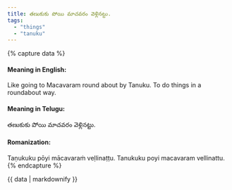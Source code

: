 ```yaml
---
title: తణుకుకు పోయి మాచవరం వెళ్లినట్టు.
tags:
  - "things"
  - "tanuku"
---
```


{% capture data %}
#### Meaning in English:
Like going to Macavaram round about by Tanuku.
To do things in a roundabout way.

#### Meaning in Telugu:
తణుకుకు పోయి మాచవరం వెళ్లినట్టు.

#### Romanization:
Taṇukuku pōyi mācavaraṁ veḷlinaṭṭu.
Tanukuku poyi macavaram vellinattu.
{% endcapture %}

{{ data | markdownify }}

